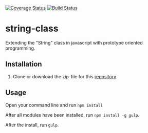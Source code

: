 [![Coverage Status](https://coveralls.io/repos/github/andela-akolawole/string-class/badge.svg?branch=develop)](https://coveralls.io/github/andela-akolawole/string-class?branch=develop)
[![Build Status](https://travis-ci.org/andela-akolawole/string-class.svg?branch=develop)](https://travis-ci.org/andela-akolawole/string-class)
# string-class
Extending the "String" class in javascript with prototype oriented programming.

## Installation
   1. Clone or download the zip-file for this [repository](https://github.com/andela-akolawole/string-class.git)

## Usage
   Open your command line and run `npm install`

   After all modules have been installed, run `npm install -g gulp`.

   After the install, run `gulp`. 